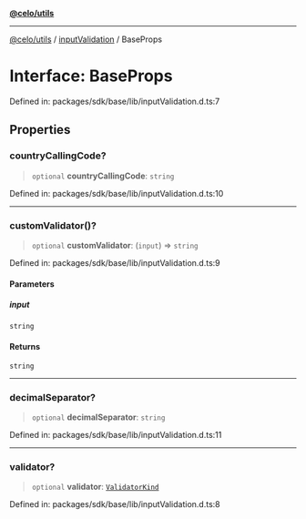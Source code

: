 [**@celo/utils**](../../README.md)

***

[@celo/utils](../../README.md) / [inputValidation](../README.md) / BaseProps

# Interface: BaseProps

Defined in: packages/sdk/base/lib/inputValidation.d.ts:7

## Properties

### countryCallingCode?

> `optional` **countryCallingCode**: `string`

Defined in: packages/sdk/base/lib/inputValidation.d.ts:10

***

### customValidator()?

> `optional` **customValidator**: (`input`) => `string`

Defined in: packages/sdk/base/lib/inputValidation.d.ts:9

#### Parameters

##### input

`string`

#### Returns

`string`

***

### decimalSeparator?

> `optional` **decimalSeparator**: `string`

Defined in: packages/sdk/base/lib/inputValidation.d.ts:11

***

### validator?

> `optional` **validator**: [`ValidatorKind`](../enumerations/ValidatorKind.md)

Defined in: packages/sdk/base/lib/inputValidation.d.ts:8
